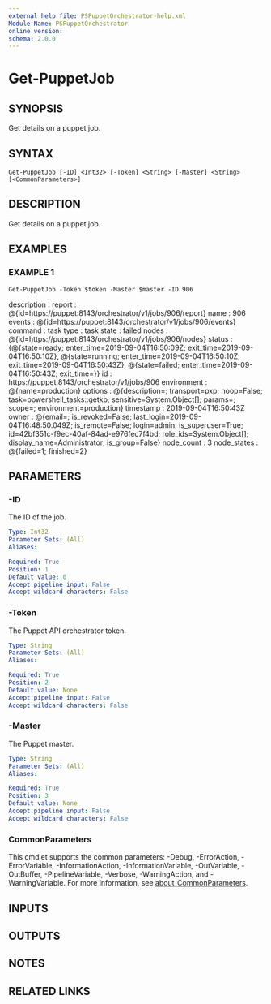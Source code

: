```yaml
---
external help file: PSPuppetOrchestrator-help.xml
Module Name: PSPuppetOrchestrator
online version:
schema: 2.0.0
---
```


# Get-PuppetJob

## SYNOPSIS
Get details on a puppet job.

## SYNTAX

```
Get-PuppetJob [-ID] <Int32> [-Token] <String> [-Master] <String> [<CommonParameters>]
```

## DESCRIPTION
Get details on a puppet job.

## EXAMPLES

### EXAMPLE 1
```
Get-PuppetJob -Token $token -Master $master -ID 906
```

description :
report      : @{id=https://puppet:8143/orchestrator/v1/jobs/906/report}
name        : 906
events      : @{id=https://puppet:8143/orchestrator/v1/jobs/906/events}
command     : task
type        : task
state       : failed
nodes       : @{id=https://puppet:8143/orchestrator/v1/jobs/906/nodes}
status      : {@{state=ready; enter_time=2019-09-04T16:50:09Z; exit_time=2019-09-04T16:50:10Z}, @{state=running; enter_time=2019-09-04T16:50:10Z; exit_time=2019-09-04T16:50:43Z}, @{state=failed; enter_time=2019-09-04T16:50:43Z; exit_time=}}
id          : https://puppet:8143/orchestrator/v1/jobs/906
environment : @{name=production}
options     : @{description=; transport=pxp; noop=False; task=powershell_tasks::getkb; sensitive=System.Object\[\]; params=; scope=; environment=production}
timestamp   : 2019-09-04T16:50:43Z
owner       : @{email=; is_revoked=False; last_login=2019-09-04T16:48:50.049Z; is_remote=False; login=admin; is_superuser=True; id=42bf351c-f9ec-40af-84ad-e976fec7f4bd; role_ids=System.Object\[\]; display_name=Administrator; is_group=False}
node_count  : 3
node_states : @{failed=1; finished=2}

## PARAMETERS

### -ID
The ID of the job.

```yaml
Type: Int32
Parameter Sets: (All)
Aliases:

Required: True
Position: 1
Default value: 0
Accept pipeline input: False
Accept wildcard characters: False
```

### -Token
The Puppet API orchestrator token.

```yaml
Type: String
Parameter Sets: (All)
Aliases:

Required: True
Position: 2
Default value: None
Accept pipeline input: False
Accept wildcard characters: False
```

### -Master
The Puppet master.

```yaml
Type: String
Parameter Sets: (All)
Aliases:

Required: True
Position: 3
Default value: None
Accept pipeline input: False
Accept wildcard characters: False
```

### CommonParameters
This cmdlet supports the common parameters: -Debug, -ErrorAction, -ErrorVariable, -InformationAction, -InformationVariable, -OutVariable, -OutBuffer, -PipelineVariable, -Verbose, -WarningAction, and -WarningVariable. For more information, see [about_CommonParameters](http://go.microsoft.com/fwlink/?LinkID=113216).

## INPUTS

## OUTPUTS

## NOTES

## RELATED LINKS
